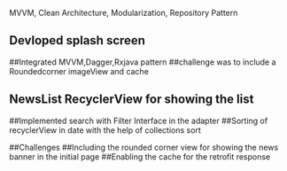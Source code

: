 MVVM, Clean Architecture, Modularization, Repository Pattern
## Devloped splash screen
##Integrated MVVM,Dagger,Rxjava pattern
##challenge was to include a Roundedcorner imageView and cache
## NewsList RecyclerView for showing the list
##Implemented search with Filter Interface in the adapter
##Sorting of recyclerView in date with the help of collections sort

##Challenges
##Including the rounded corner view for showing the news banner in the initial page
##Enabling the cache for the retrofit response